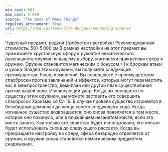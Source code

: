 ```yaml
---
min_cost: 501
max_cost: 5 000
source: "The Book of Many Things"
requires_attunement: True
url: https://dnd.su/items/7174-donjons-sundering-sphere/
---
```


Чудесный предмет, редкий (требуется настройка)
Рекомендованная стоимость: 501-5 000 зм
В рамках настройки на этот предмет вы прижимаете хрустальную сферу к рукоятке немагического рукопашного оружия по вашему выбору, магически прикрепляя сферу к оружию. Оружие становится магическим с бонусом +1 к броскам атаки и урона. Владея этим оружием, вы получаете следующие преимущества:
Якорь измерений. Вы совершаете с преимуществом спасброски против заклинаний и эффектов, которые могут переместить вас в межпространство, демиплан или другой план существования против вашей воли.
Изолирующий удар. Когда вы попадаете по существу этим оружием, вы можете заставить его совершить спасбросок Харизмы со Сл 16. В случае провала существо изгоняется в безобидный демиплан до конца своего следующего хода. Когда изгнанное существо возвращается, оно снова появляется в том месте, которое оно покинуло, или в ближайшем незанятом месте, если это место занято. Как только это свойство будет использовано, его нельзя будет использовать снова до следующего рассвета.
Когда вы прекращаете настройку на сферу, сфера безвредно отделяется от оружия, и оружие снова становится немагическим предметом снаряжения.